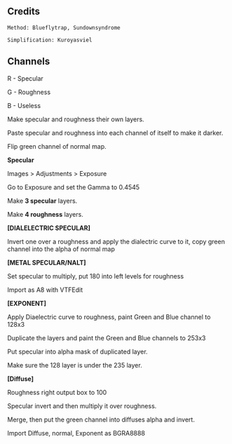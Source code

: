 ## Credits

    Method: Blueflytrap, Sundownsyndrome

    Simplification: Kuroyasviel

## Channels

R - Specular

G - Roughness

B - Useless

Make specular and roughness their own layers.

Paste specular and roughness into each channel of itself to make it darker.

Flip green channel of normal map.

**Specular**

Images &gt; Adjustments &gt; Exposure

Go to Exposure and set the Gamma to 0.4545

Make **3 specular** layers.

Make **4 roughness** layers.

**\[DIALELECTRIC SPECULAR\]**

Invert one over a roughness and apply the dialectric curve to it, copy green channel into the alpha of normal map

**\[METAL SPECULAR/NALT\]**

Set specular to multiply, put 180 into left levels for roughness

Import as A8 with VTFEdit

**\[EXPONENT\]**

Apply Diaelectric curve to roughness, paint Green and Blue channel to 128x3

Duplicate the layers and paint the Green and Blue channels to 253x3

Put specular into alpha mask of duplicated layer.

Make sure the 128 layer is under the 235 layer.

**\[Diffuse\]**

Roughness right output box to 100

Specular invert and then multiply it over roughness.

Merge, then put the green channel into diffuses alpha and invert.

Import Diffuse, normal, Exponent as BGRA8888

